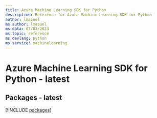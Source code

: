 ```yaml
---
title: Azure Machine Learning SDK for Python
description: Reference for Azure Machine Learning SDK for Python
author: lmazuel
ms.author: lmazuel
ms.data: 07/03/2023
ms.topic: reference
ms.devlang: python
ms.service: machinelearning
---
```

# Azure Machine Learning SDK for Python - latest
## Packages - latest
[!INCLUDE [packages](machine-learning-index.md)]